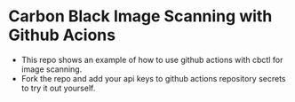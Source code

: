 # Carbon Black Image Scanning with Github Acions
- This repo shows an example of how to use github actions with cbctl for image scanning.
- Fork the repo and add your api keys to github actions repository secrets to try it out yourself. 